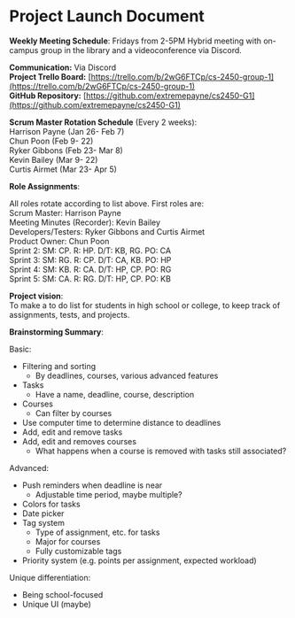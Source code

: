 # Project Launch Document

**Weekly Meeting Schedule**: Fridays from 2-5PM Hybrid meeting with on-campus group in the library and a videoconference via Discord.

**Communication:** Via Discord  
**Project Trello Board:** [https://trello.com/b/2wG6FTCp/cs-2450-group-1](https://trello.com/b/2wG6FTCp/cs-2450-group-1)  
**GitHub Repository:** [https://github.com/extremepayne/cs2450-G1](https://github.com/extremepayne/cs2450-G1)

**Scrum Master Rotation Schedule** (Every 2 weeks):  
Harrison Payne (Jan 26- Feb 7\)  
Chun Poon (Feb 9- 22\)  
Ryker Gibbons (Feb 23- Mar 8\)  
Kevin Bailey (Mar 9- 22\)  
Curtis Airmet (Mar 23- Apr 5\)

**Role Assignments**:

All roles rotate according to list above. First roles are:  
Scrum Master: Harrison Payne  
Meeting Minutes (Recorder): Kevin Bailey  
Developers/Testers: Ryker Gibbons and Curtis Airmet  
Product Owner: Chun Poon  
Sprint 2: SM: CP. R: HP. D/T: KB, RG. PO: CA  
Sprint 3: SM: RG. R: CP. D/T: CA, KB. PO: HP  
Sprint 4: SM: KB. R: CA. D/T: HP, CP. PO: RG  
Sprint 5: SM: CA. R: RG. D/T: HP, CP. PO: KB

**Project vision**:  
	To make a to do list for students in high school or college, to keep track of assignments, tests, and projects.

**Brainstorming Summary**:

Basic:

- Filtering and sorting  
  - By deadlines, courses, various advanced features  
- Tasks  
  - Have a name, deadline, course, description  
- Courses  
  - Can filter by courses  
- Use computer time to determine distance to deadlines  
- Add, edit and remove tasks  
- Add, edit and removes courses  
  - What happens when a course is removed with tasks still associated?

Advanced:

- Push reminders when deadline is near  
  - Adjustable time period, maybe multiple?  
- Colors for tasks  
- Date picker  
- Tag system  
  - Type of assignment, etc. for tasks  
  - Major for courses  
  - Fully customizable tags  
- Priority system (e.g. points per assignment, expected workload)

Unique differentiation:

- Being school-focused  
- Unique UI (maybe)
